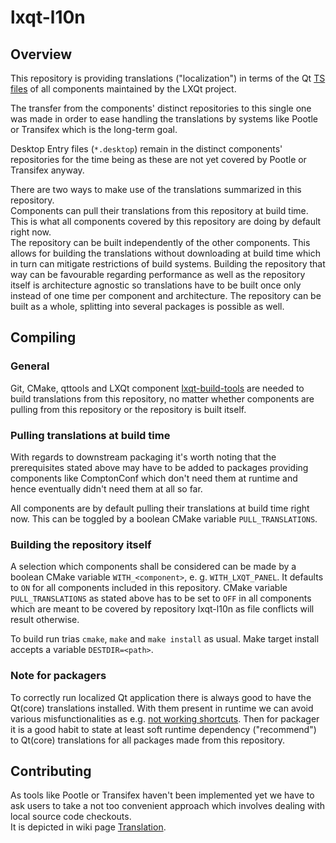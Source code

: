 # lxqt-l10n

## Overview

This repository is providing translations ("localization") in terms of the Qt [TS files](http://doc.qt.io/qt-5/linguist-ts-file-format.html) of all components maintained by the LXQt project.

The transfer from the components' distinct repositories to this single one was made in order to ease handling the translations by systems like Pootle or Transifex which is the long-term goal.

Desktop Entry files (`*.desktop`) remain in the distinct components' repositories for the time being as these are not yet covered by Pootle or Transifex anyway.

There are two ways to make use of the translations summarized in this repository.   
Components can pull their translations from this repository at build time. This is what all components covered by this repository are doing by default right now.   
The repository can be built independently of the other components. This allows for building the translations without downloading at build time which in turn can mitigate restrictions of build systems. Building the repository that way can be favourable regarding performance as well as the repository itself is architecture agnostic so translations have to be built once only instead of one time per component and architecture. The repository can be built as a whole, splitting into several packages is possible as well.

## Compiling

### General

Git, CMake, qttools and LXQt component [lxqt-build-tools](https://github.com/lxde/lxqt-build-tools) are needed to build translations from this repository, no matter whether components are pulling from this repository or the repository is built itself.

### Pulling translations at build time

With regards to downstream packaging it's worth noting that the prerequisites stated above may have to be added to packages providing components like ComptonConf which don't need them at runtime and hence eventually didn't need them at all so far.

All components are by default pulling their translations at build time right now. This can be toggled by a boolean CMake variable `PULL_TRANSLATIONS`.

### Building the repository itself

A selection which components shall be considered can be made by a boolean CMake variable `WITH_<component>`, e. g. `WITH_LXQT_PANEL`. It defaults to `ON` for all components included in this repository. CMake variable `PULL_TRANSLATIONS` as stated above has to be set to `OFF` in all components which are meant to be covered by repository lxqt-l10n as file conflicts will result otherwise.

To build run trias `cmake`, `make` and `make install` as usual. Make target install accepts a variable `DESTDIR=<path>`.

### Note for packagers

To correctly run localized Qt application there is always good to have the Qt(core) translations installed. With them present in runtime we can avoid various misfunctionalities as e.g. [not working shortcuts](https://github.com/lxde/pcmanfm-qt/issues/401). Then for packager it is a good habit to state at least soft runtime dependency ("recommend") to Qt(core) translations for all packages made from this repository.

## Contributing

As tools like Pootle or Transifex haven't been implemented yet we have to ask users to take a not too convenient approach which involves dealing with local source code checkouts.   
It is depicted in wiki page [Translation](https://github.com/lxde/lxqt/wiki/Translation).   
